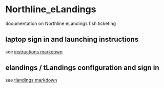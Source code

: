 # Northline_eLandings
documentation on Northline eLandings fish ticketing

## laptop sign in and launching instructions
see [instructions markdown](instrs/instructions.md)

## elandings / tLandings configuration and sign in
see [tlandings markdown](instrs/tlandings.md)
